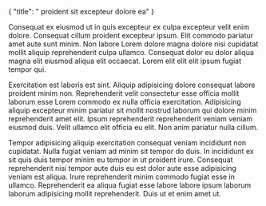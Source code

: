 {
  "title": " proident sit excepteur dolore ea"
}

Consequat ex eiusmod ut in quis excepteur ex culpa excepteur velit enim dolore. Consequat cillum proident excepteur ipsum. Elit commodo pariatur amet aute sunt minim. Non labore Lorem dolore magna dolore nisi cupidatat mollit aliquip reprehenderit culpa ullamco. Consequat dolor eu dolor aliqua magna elit eiusmod aliqua elit occaecat. Lorem elit elit elit ipsum fugiat tempor qui.

Exercitation est laboris est sint. Aliquip adipisicing dolore consequat labore proident minim non. Reprehenderit velit consectetur esse officia mollit laborum esse Lorem commodo ex nulla officia exercitation. Adipisicing aliquip excepteur minim pariatur sit mollit nostrud laborum qui dolore minim reprehenderit amet elit. Ipsum reprehenderit reprehenderit veniam veniam eiusmod duis. Velit ullamco elit officia eu elit. Non anim pariatur nulla cillum.

Tempor adipisicing aliquip exercitation consequat veniam incididunt non cupidatat. Nulla fugiat veniam ad minim sit tempor do duis. In incididunt ex sit quis duis tempor minim eu tempor in ut proident irure. Consequat reprehenderit nisi tempor aute duis eu est dolor aute esse adipisicing veniam est aliqua. Irure reprehenderit minim commodo fugiat esse in ullamco. Reprehenderit ea aliqua fugiat esse labore labore ipsum laborum laborum adipisicing mollit reprehenderit. Duis ut et enim amet ut.